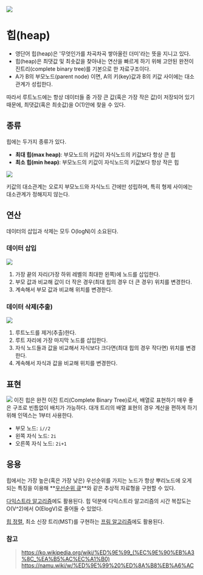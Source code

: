 ![](https://velog.velcdn.com/images/yhd520/post/6bf80bf1-e2cc-470c-b3ac-c29ddab6b1ce/image.png)

# 힙(heap)
- 영단어 힙(heap)은 '무엇인가를 차곡차곡 쌓아올린 더미'라는 뜻을 지니고 있다.
- 힙(heap)은 최댓값 및 최솟값을 찾아내는 연산을 빠르게 하기 위해 고안된 완전이진트리(complete binary tree)를 기본으로 한 자료구조이다.
- A가 B의 부모노드(parent node) 이면, A의 키(key)값과 B의 키값 사이에는 대소관계가 성립한다.

따라서 루트노드에는 항상 데이터들 중 가장 큰 값(혹은 가장 작은 값)이 저장되어 있기 때문에, 최댓값(혹은 최솟값)을 O(1)안에 찾을 수 있다.



## 종류

힙에는 두가지 종류가 있다.
- **최대 힙(max heap)**: 부모노드의 키값이 자식노드의 키값보다 항상 큰 힙
- **최소 힙(min heap)**: 부모노드의 키값이 자식노드의 키값보다 항상 작은 힙

![](https://velog.velcdn.com/images/yhd520/post/4851af12-e39f-40e7-9e49-853aa4e8cd2d/image.png)

키값의 대소관계는 오로지 부모노드와 자식노드 간에만 성립하며, 특히 형제 사이에는 대소관계가 정해지지 않는다.



## 연산

데이터의 삽입과 삭제는 모두 O(logN)이 소요된다.
### 데이터 삽입

![](https://velog.velcdn.com/images/yhd520/post/1b1ded93-dbbb-413a-9ca5-0ef3b7a8a9af/image.png)

1. 가장 끝의 자리(가장 하위 레벨의 최대한 왼쪽)에 노드를 삽입한다.
2. 부모 값과 비교해 값이 더 작은 경우(최대 힙의 경우 더 큰 경우) 위치를 변경한다.
3. 계속해서 부모 값과 비교해 위치를 변경한다.

### 데이터 삭제(추출)

![](https://velog.velcdn.com/images/yhd520/post/2a72bcd8-b7b4-4153-9721-1f0b96db92f2/image.png)

1. 루트노드를 제거(추출)한다.
2. 루트 자리에 가장 마지막 노드를 삽입한다.
3. 자식 노드들과 값을 비교해서 자식보다 크다면(최대 힙의 경우 작다면) 위치를 변경한다.
4. 계속해서 자식과 값을 비교해 위치를 변경한다.



## 표현

![](https://velog.velcdn.com/images/yhd520/post/0cec07d4-04f6-43a6-9cd2-acc6964d87bb/image.png)
이진 힙은 완전 이진 트리(Complete Binary Tree)로서, 배열로 표현하기 매우 좋은 구조로 빈틈없이 배치가 가능하다.
대개 트리의 배열 표현의 경우 계산을 편하게 하기 위해 인덱스는 1부터 사용한다.
- 부모 노드: `i//2`
- 왼쪽 자식 노드: `2i`
- 오른쪽 자식 노드: `2i+1`



## 응용

힙에서는 가장 높은(혹은 가장 낮은) 우선순위를 가지는 노드가 항상 뿌리노드에 오게 되는 특징을 이용해 **[우선순위 큐](https://ko.wikipedia.org/wiki/%EC%9A%B0%EC%84%A0%EC%88%9C%EC%9C%84_%ED%81%90)**와 같은 추상적 자료형을 구현할 수 있다.

[다익스트라 알고리즘](https://ko.wikipedia.org/wiki/%EB%8D%B0%EC%9D%B4%ED%81%AC%EC%8A%A4%ED%8A%B8%EB%9D%BC_%EC%95%8C%EA%B3%A0%EB%A6%AC%EC%A6%98)에도 활용된다. 힙 덕분에 다익스트라 알고리즘의 시간 복잡도는 O(V^2)에서 O(ElogV)로 줄어들 수 있었다.

[힙 정렬](https://ko.wikipedia.org/wiki/%ED%9E%99_%EC%A0%95%EB%A0%AC), 최소 신장 트리(MST)를 구현하는 [프림 알고리즘](https://ko.wikipedia.org/wiki/%ED%94%84%EB%A6%BC_%EC%95%8C%EA%B3%A0%EB%A6%AC%EC%A6%98)에도 활용된다.






### 참고
> https://ko.wikipedia.org/wiki/%ED%9E%99_(%EC%9E%90%EB%A3%8C_%EA%B5%AC%EC%A1%B0)
> https://namu.wiki/w/%ED%9E%99%20%ED%8A%B8%EB%A6%AC